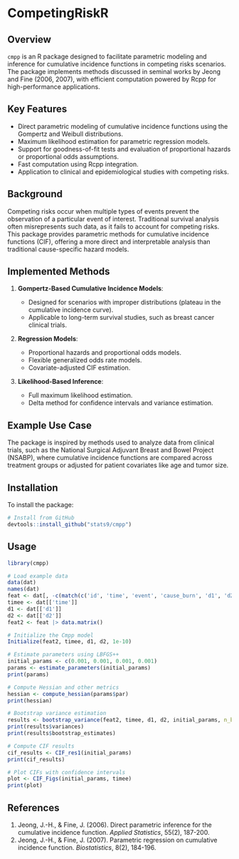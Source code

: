 
# CompetingRiskR

## Overview
`cmpp` is an R package designed to facilitate parametric modeling and inference for cumulative incidence functions in competing risks scenarios. The package implements methods discussed in seminal works by Jeong and Fine (2006, 2007), with efficient computation powered by Rcpp for high-performance applications.

## Key Features
- Direct parametric modeling of cumulative incidence functions using the Gompertz and Weibull distributions.
- Maximum likelihood estimation for parametric regression models.
- Support for goodness-of-fit tests and evaluation of proportional hazards or proportional odds assumptions.
- Fast computation using Rcpp integration.
- Application to clinical and epidemiological studies with competing risks.

## Background
Competing risks occur when multiple types of events prevent the observation of a particular event of interest. Traditional survival analysis often misrepresents such data, as it fails to account for competing risks. This package provides parametric methods for cumulative incidence functions (CIF), offering a more direct and interpretable analysis than traditional cause-specific hazard models.

## Implemented Methods
1. **Gompertz-Based Cumulative Incidence Models**:
   - Designed for scenarios with improper distributions (plateau in the cumulative incidence curve).
   - Applicable to long-term survival studies, such as breast cancer clinical trials.

2. **Regression Models**:
   - Proportional hazards and proportional odds models.
   - Flexible generalized odds rate models.
   - Covariate-adjusted CIF estimation.

3. **Likelihood-Based Inference**:
   - Full maximum likelihood estimation.
   - Delta method for confidence intervals and variance estimation.

## Example Use Case
The package is inspired by methods used to analyze data from clinical trials, such as the National Surgical Adjuvant Breast and Bowel Project (NSABP), where cumulative incidence functions are compared across treatment groups or adjusted for patient covariates like age and tumor size.

## Installation
To install the package:
```R
# Install from GitHub
devtools::install_github("stats9/cmpp")
```

## Usage
```R
library(cmpp)

# Load example data
data(dat)
names(dat)
feat <- dat[, -c(match(c('id', 'time', 'event', 'cause_burn', 'd1', 'd2', 'cause_hotObject3'), names(dat)))]  
timee <- dat[['time']]
d1 <- dat[['d1']]
d2 <- dat[['d2']]
feat2 <- feat |> data.matrix()

# Initialize the Cmpp model
Initialize(feat2, timee, d1, d2, 1e-10)

# Estimate parameters using LBFGS++
initial_params <- c(0.001, 0.001, 0.001, 0.001)
params <- estimate_parameters(initial_params)
print(params)

# Compute Hessian and other metrics
hessian <- compute_hessian(params$par)
print(hessian)

# Bootstrap variance estimation
results <- bootstrap_variance(feat2, timee, d1, d2, initial_params, n_bootstrap = 500)
print(results$variances)
print(results$bootstrap_estimates)

# Compute CIF results
cif_results <- CIF_res1(initial_params)
print(cif_results)

# Plot CIFs with confidence intervals
plot <- CIF_Figs(initial_params, timee)
print(plot)
```

## References
1. Jeong, J.-H., & Fine, J. (2006). Direct parametric inference for the cumulative incidence function. *Applied Statistics*, 55(2), 187-200.
2. Jeong, J.-H., & Fine, J. (2007). Parametric regression on cumulative incidence function. *Biostatistics*, 8(2), 184-196.

